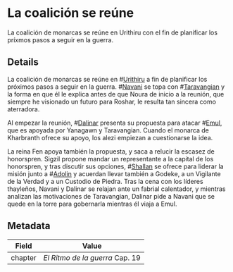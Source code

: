 # La coalición se reúne
La coalición de monarcas se reúne en Urithiru con el fin de planificar los príxmos pasos a seguir en la guerra.

## Details
La coalición de monarcas se reúne en #[Urithiru](locations/urithiru) a fin de planificar los próximos pasos a seguir en la guerra. #[Navani](characters/navani) se topa con #[Taravangian](characters/taravangian) y la forma en que él le explica antes de que Noura de inicio a la reunión, que siempre he visionado un futuro para Roshar, le resulta tan sincera como aterradora.

Al empezar la reunión, #[Dalinar](characters/dalinar) presenta su propuesta para atacar #[Emul](locations/emul), que es apoyada por Yanagawn y Taravangian. Cuando el monarca de Kharbranth ofrece su apoyo, los alezi empiezan a cuestionarse la idea.

La reina Fen apoya también la propuesta, y saca a relucir la escasez de honorspren. Sigzil propone mandar un representante a la capital de los honorspren, y tras discutir sus opciones, #[Shallan](characters/shallan) se ofrece para liderar la misión junto a #[Adolin](characters/adolin) y acuerdan llevar también a Godeke, a un Vigilante de la Verdad y a un Custodio de Piedra. Tras la cena con los líderes thayleños, Navani y Dalinar se relajan ante un fabrial calentador, y mientras analizan las motivaciones de Taravangian, Dalinar pide a Navani que se quede en la torre para gobernarla mientras él viaja a Emul.

## Metadata
| Field | Value |
| ----- | ----- |
| chapter | *El Ritmo de la guerra* Cap. 19 |
